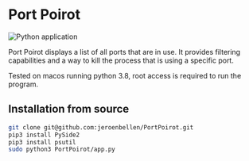 # Port Poirot

![Python application](https://github.com/jeroenbellen/PortPoirot/workflows/Python%20application/badge.svg)

Port Poirot displays a list of all ports that are in use. It provides filtering capabilities and a way to kill the process
that is using a specific port.

Tested on macos running python 3.8, root access is required to run the program.

## Installation from source
```bash
git clone git@github.com:jeroenbellen/PortPoirot.git
pip3 install PySide2
pip3 install psutil
sudo python3 PortPoirot/app.py
```
